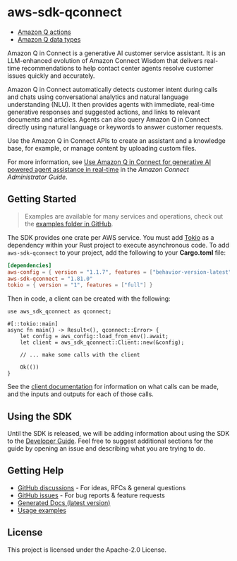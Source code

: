 # aws-sdk-qconnect

  - [Amazon Q actions](https://docs.aws.amazon.com/connect/latest/APIReference/API_Operations_Amazon_Q_Connect.html)
  - [Amazon Q data types](https://docs.aws.amazon.com/connect/latest/APIReference/API_Types_Amazon_Q_Connect.html)

Amazon Q in Connect is a generative AI customer service assistant. It is an LLM-enhanced evolution of Amazon Connect Wisdom that delivers real-time recommendations to help contact center agents resolve customer issues quickly and accurately.

Amazon Q in Connect automatically detects customer intent during calls and chats using conversational analytics and natural language understanding (NLU). It then provides agents with immediate, real-time generative responses and suggested actions, and links to relevant documents and articles. Agents can also query Amazon Q in Connect directly using natural language or keywords to answer customer requests.

Use the Amazon Q in Connect APIs to create an assistant and a knowledge base, for example, or manage content by uploading custom files.

For more information, see [Use Amazon Q in Connect for generative AI powered agent assistance in real-time](https://docs.aws.amazon.com/connect/latest/adminguide/amazon-q-connect.html) in the _Amazon Connect Administrator Guide_.

## Getting Started

> Examples are available for many services and operations, check out the
> [examples folder in GitHub](https://github.com/awslabs/aws-sdk-rust/tree/main/examples).

The SDK provides one crate per AWS service. You must add [Tokio](https://crates.io/crates/tokio)
as a dependency within your Rust project to execute asynchronous code. To add `aws-sdk-qconnect` to
your project, add the following to your **Cargo.toml** file:

```toml
[dependencies]
aws-config = { version = "1.1.7", features = ["behavior-version-latest"] }
aws-sdk-qconnect = "1.81.0"
tokio = { version = "1", features = ["full"] }
```

Then in code, a client can be created with the following:

```rust,no_run
use aws_sdk_qconnect as qconnect;

#[::tokio::main]
async fn main() -> Result<(), qconnect::Error> {
    let config = aws_config::load_from_env().await;
    let client = aws_sdk_qconnect::Client::new(&config);

    // ... make some calls with the client

    Ok(())
}
```

See the [client documentation](https://docs.rs/aws-sdk-qconnect/latest/aws_sdk_qconnect/client/struct.Client.html)
for information on what calls can be made, and the inputs and outputs for each of those calls.

## Using the SDK

Until the SDK is released, we will be adding information about using the SDK to the
[Developer Guide](https://docs.aws.amazon.com/sdk-for-rust/latest/dg/welcome.html). Feel free to suggest
additional sections for the guide by opening an issue and describing what you are trying to do.

## Getting Help

* [GitHub discussions](https://github.com/awslabs/aws-sdk-rust/discussions) - For ideas, RFCs & general questions
* [GitHub issues](https://github.com/awslabs/aws-sdk-rust/issues/new/choose) - For bug reports & feature requests
* [Generated Docs (latest version)](https://awslabs.github.io/aws-sdk-rust/)
* [Usage examples](https://github.com/awslabs/aws-sdk-rust/tree/main/examples)

## License

This project is licensed under the Apache-2.0 License.

